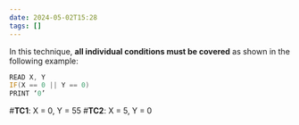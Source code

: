 ```yaml
---
date: 2024-05-02T15:28
tags: []
---
```

In this technique, **all individual conditions must be covered** as shown in the following example:

```asm
READ X, Y
IF(X == 0 || Y == 0)
PRINT ‘0’
```
\#**TC1**: X = 0, Y = 55
\#**TC2**: X = 5, Y = 0

